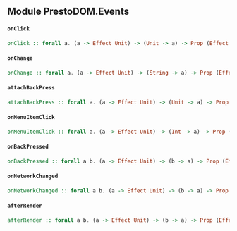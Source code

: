 ## Module PrestoDOM.Events

#### `onClick`

``` purescript
onClick :: forall a. (a -> Effect Unit) -> (Unit -> a) -> Prop (Effect Unit)
```

#### `onChange`

``` purescript
onChange :: forall a. (a -> Effect Unit) -> (String -> a) -> Prop (Effect Unit)
```

#### `attachBackPress`

``` purescript
attachBackPress :: forall a. (a -> Effect Unit) -> (Unit -> a) -> Prop (Effect Unit)
```

#### `onMenuItemClick`

``` purescript
onMenuItemClick :: forall a. (a -> Effect Unit) -> (Int -> a) -> Prop (Effect Unit)
```

#### `onBackPressed`

``` purescript
onBackPressed :: forall a b. (a -> Effect Unit) -> (b -> a) -> Prop (Effect Unit)
```

#### `onNetworkChanged`

``` purescript
onNetworkChanged :: forall a b. (a -> Effect Unit) -> (b -> a) -> Prop (Effect Unit)
```

#### `afterRender`

``` purescript
afterRender :: forall a b. (a -> Effect Unit) -> (b -> a) -> Prop (Effect Unit)
```



